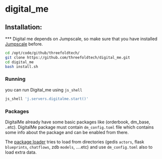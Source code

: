 # digital_me

## Installation:

*** Digital me depends on Jumpscale, so make sure that you have installed [Jumpscale](https://github.com/threefoldtech/jumpscale_core) before.
```bash
cd /opt/code/github/threefoldtech/
git clone https://github.com/threefoldtech/digital_me.git
cd digital_me 
bash install.sh
```

### Running

you can run Digital_me using `js_shell`
```bash
js_shell 'j.servers.digitalme.start()'
```

### Packages

DigitalMe already have some basic packages like (orderbook, dm_base, ..etc). 
DigitalMe package must contain `dm_config.toml` file which contains some info about the package and can be enabled from there.

The [package loader](https://github.com/threefoldtech/digital_me/blob/development_simple/DigitalMeLib/servers/digitalme/Package.py)
tries to load from directories (gedis `actors`, flask `blueprints`, `chatflows`, zdb `models`, ....etc) 
and use `dm_config.toml` also to load extra data.
